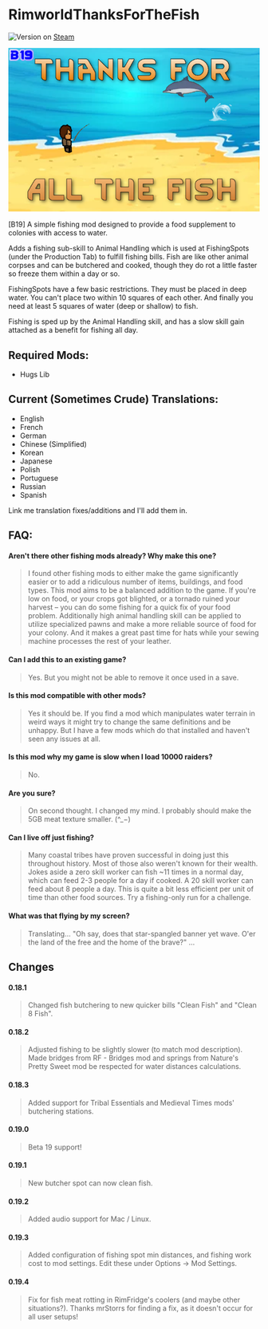 ﻿# RimworldThanksForTheFish

![Version](https://img.shields.io/badge/Rimworld-B19-brightgreen.svg) on [Steam](https://steamcommunity.com/sharedfiles/filedetails/?id=1497728159)

![Alt text](About/Preview.png?raw=true "ThanksForAllTheFish")

[B19] A simple fishing mod designed to provide a food supplement to colonies with access to water.

Adds a fishing sub-skill to Animal Handling which is used at FishingSpots (under the Production Tab) to fulfill fishing bills. Fish are like other animal corpses and can be butchered and cooked, though they do rot a little faster so freeze them within a day or so.

FishingSpots have a few basic restrictions. They must be placed in deep water. You can't place two within 10 squares of each other. And finally you need at least 5 squares of water (deep or shallow) to fish.

Fishing is sped up by the Animal Handling skill, and has a slow skill gain attached as a benefit for fishing all day.

## Required Mods:
- Hugs Lib

## Current (Sometimes Crude) Translations:
- English
- French
- German
- Chinese (Simplified)
- Korean
- Japanese
- Polish
- Portuguese
- Russian
- Spanish

Link me translation fixes/additions and I'll add them in.

## FAQ:
#### Aren't there other fishing mods already? Why make this one?

> I found other fishing mods to either make the game significantly easier or to add a ridiculous number of items, buildings, and food types. This mod aims to be a balanced addition to the game. If you're low on food, or your crops got blighted, or a tornado ruined your harvest – you can do some fishing for a quick fix of your food problem. Additionally high animal handling skill can be applied to utilize specialized pawns and make a more reliable source of food for your colony. And it makes a great past time for hats while your sewing machine processes the rest of your leather.

#### Can I add this to an existing game?

> Yes. But you might not be able to remove it once used in a save.

#### Is this mod compatible with other mods?

> Yes it should be. If you find a mod which manipulates water terrain in weird ways it might try to change the same definitions and be unhappy. But I have a few mods which do that installed and haven't seen any issues at all.

#### Is this mod why my game is slow when I load 10000 raiders?

> No.

#### Are you sure?

> On second thought. I changed my mind. I probably should make the 5GB meat texture smaller.  (^_−)

#### Can I live off just fishing?

> Many coastal tribes have proven successful in doing just this throughout history. Most of those also weren't known for their wealth. Jokes aside a zero skill worker can fish ~11 times in a normal day, which can feed 2-3 people for a day if cooked. A 20 skill worker can feed about 8 people a day. This is quite a bit less efficient per unit of time than other food sources. Try a fishing-only run for a challenge.

#### What was that flying by my screen?

> Translating... "Oh say, does that star-spangled banner yet wave. O'er the land of the free and the home of the brave?" ...

## Changes

#### 0.18.1

> Changed fish butchering to new quicker bills "Clean Fish" and "Clean 8 Fish".

#### 0.18.2

> Adjusted fishing to be slightly slower (to match mod description). Made bridges from RF - Bridges mod and springs from Nature's Pretty Sweet mod be respected for water distances calculations.


#### 0.18.3

> Added support for Tribal Essentials and Medieval Times mods' butchering stations.


#### 0.19.0

> Beta 19 support!

#### 0.19.1

> New butcher spot can now clean fish.

#### 0.19.2

> Added audio support for Mac / Linux.

#### 0.19.3
> Added configuration of fishing spot min distances, and fishing work cost to mod settings. Edit these under Options -> Mod Settings.

#### 0.19.4
> Fix for fish meat rotting in RimFridge's coolers (and maybe other situations?). Thanks mrStorrs for finding a fix, as it doesn't occur for all user setups!
